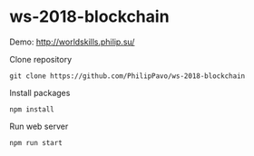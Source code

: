 # ws-2018-blockchain
Demo:
http://worldskills.philip.su/

Clone repository
```
git clone https://github.com/PhilipPavo/ws-2018-blockchain
```
Install packages
```
npm install
```
Run web server
```
npm run start
```